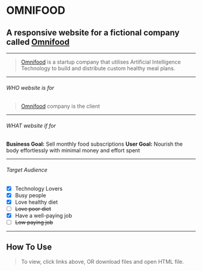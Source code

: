 # OMNIFOOD

## A responsive website for a fictional company called [Omnifood](https://omnifood.dev/)

---

> [Omnifood](https://omnifood.dev/) is a startup company that utilises Artificial Intelligence Technology to build and distribute custom healthy meal plans.

---

###### WHO website is for

> [Omnifood](https://omnifood.dev/) company is the client

---

###### WHAT website if for

**Business Goal:** Sell monthly food subscriptions
**User Goal:** Nourish the body effortlessly with minimal money and effort spent

---

###### Target Audience

- [x] Technology Lovers
- [x] Busy people
- [x] Love healthy diet
- [ ] ~~Love poor diet~~
- [x] Have a well-paying job
- [ ] ~~Low paying job~~

---

## How To Use

> To view, click links above, OR download files and open HTML file.
